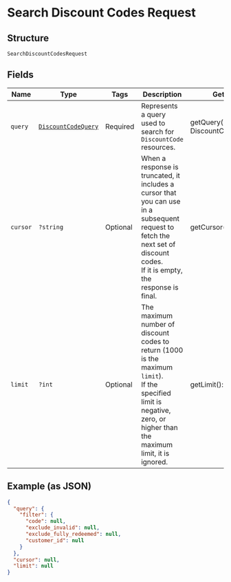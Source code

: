 
# Search Discount Codes Request

## Structure

`SearchDiscountCodesRequest`

## Fields

| Name | Type | Tags | Description | Getter | Setter |
|  --- | --- | --- | --- | --- | --- |
| `query` | [`DiscountCodeQuery`](../../doc/models/discount-code-query.md) | Required | Represents a query used to search for `DiscountCode` resources. | getQuery(): DiscountCodeQuery | setQuery(DiscountCodeQuery query): void |
| `cursor` | `?string` | Optional | When a response is truncated, it includes a cursor that you can use in a<br>subsequent request to fetch the next set of discount codes.<br>If it is empty, the response is final. | getCursor(): ?string | setCursor(?string cursor): void |
| `limit` | `?int` | Optional | The maximum number of discount codes to return (1000 is the maximum `limit`).<br>If the specified limit is negative, zero, or higher than the maximum limit, it is<br>ignored. | getLimit(): ?int | setLimit(?int limit): void |

## Example (as JSON)

```json
{
  "query": {
    "filter": {
      "code": null,
      "exclude_invalid": null,
      "exclude_fully_redeemed": null,
      "customer_id": null
    }
  },
  "cursor": null,
  "limit": null
}
```


